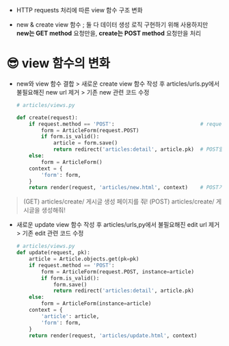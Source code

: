 - HTTP requests 처리에 따른 view 함수 구조 변화

- new & create view 함수 ; 둘 다 데이터 생성 로직 구현하기 위해 사용하지만 **new는 GET method** 요청만을, **create는 POST method** 요청만을 처리

# 😎 view 함수의 변화

- new와 view 함수 결합 > 새로운 create view 함수 작성 후 articles/urls.py에서 불필요해진 new url 제거 > 기존 new 관련 코드 수정

  ```python
  # articles/views.py

  def create(request):
      if request.method == 'POST':                            # request 객체의 method값을 사용한 분기
          form = ArticleForm(request.POST)
          if form.is_valid():
              article = form.save()
              return redirect('articles:detail', article.pk)  # POST일 때는 과거 create 함수의 로직 처리
      else:
          form = ArticleForm()
      context = {
          'form': form,
      }
      return render(request, 'articles/new.html', context)    # POST가 아닐 때는 과거 new 함수의 로직
  ```

> (GET) articles/create/ 게시글 생성 페이지를 줘! (POST) articles/create/ 게시글을 생성해줘!

- 새로운 update view 함수 작성 후 articles/urls,py에서 불필요해진 edit url 제거 > 기존 edit 관련 코드 수정

  ```python
  # articles/views.py
  def update(request, pk):
      article = Article.objects.get(pk=pk)
      if request.method == 'POST':
          form = ArticleForm(request.POST, instance=article)
          if form.is_valid():
              form.save()
              return redirect('articles:detail', article.pk)
      else:
          form = ArticleForm(instance=article)
      context = {
          'article': article,
          'form': form,
      }
      return render(request, 'articles/update.html', context)
  ```